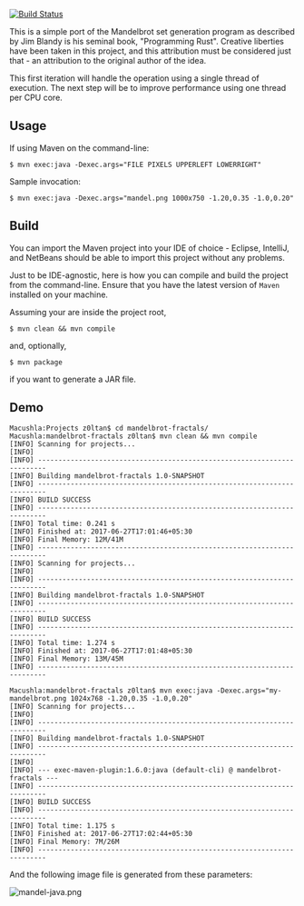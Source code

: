 [![Build Status](https://travis-ci.org/timmyjose/mandelbrot-fractals.svg?branch=master)](https://travis-ci.org/timmyjose/mandelbrot-fractals)

This is a simple port of the Mandelbrot set generation program as described by Jim Blandy
is his seminal book, "Programming Rust". Creative liberties have been taken in this project,
and this attribution must be considered just that - an attribution to the original author of
the idea.

This first iteration will handle the operation using a single thread of execution. The next step
will be to improve performance using one thread per CPU core.


## Usage

If using Maven on the command-line:

```
$ mvn exec:java -Dexec.args="FILE PIXELS UPPERLEFT LOWERRIGHT"
```

Sample invocation:

```
$ mvn exec:java -Dexec.args="mandel.png 1000x750 -1.20,0.35 -1.0,0.20"

```

## Build

You can import the Maven project into your IDE of choice - Eclipse, IntelliJ, and NetBeans should be able to import this project
without any problems.

Just to be IDE-agnostic, here is how you can compile and build the project from the command-line. Ensure that you have the latest
version of `Maven` installed on your machine.

Assuming your are inside the project root,

```
$ mvn clean && mvn compile

```

and, optionally,

```
$ mvn package

```

if you want to generate a JAR file. 


## Demo

```
Macushla:Projects z0ltan$ cd mandelbrot-fractals/
Macushla:mandelbrot-fractals z0ltan$ mvn clean && mvn compile
[INFO] Scanning for projects...
[INFO]
[INFO] ------------------------------------------------------------------------
[INFO] Building mandelbrot-fractals 1.0-SNAPSHOT
[INFO] ------------------------------------------------------------------------
[INFO] BUILD SUCCESS
[INFO] ------------------------------------------------------------------------
[INFO] Total time: 0.241 s
[INFO] Finished at: 2017-06-27T17:01:46+05:30
[INFO] Final Memory: 12M/41M
[INFO] ------------------------------------------------------------------------
[INFO] Scanning for projects...
[INFO]
[INFO] ------------------------------------------------------------------------
[INFO] Building mandelbrot-fractals 1.0-SNAPSHOT
[INFO] ------------------------------------------------------------------------
[INFO] BUILD SUCCESS
[INFO] ------------------------------------------------------------------------
[INFO] Total time: 1.274 s
[INFO] Finished at: 2017-06-27T17:01:48+05:30
[INFO] Final Memory: 13M/45M
[INFO] ------------------------------------------------------------------------

Macushla:mandelbrot-fractals z0ltan$ mvn exec:java -Dexec.args="my-mandelbrot.png 1024x768 -1.20,0.35 -1.0,0.20"
[INFO] Scanning for projects...
[INFO]
[INFO] ------------------------------------------------------------------------
[INFO] Building mandelbrot-fractals 1.0-SNAPSHOT
[INFO] ------------------------------------------------------------------------
[INFO]
[INFO] --- exec-maven-plugin:1.6.0:java (default-cli) @ mandelbrot-fractals ---
[INFO] ------------------------------------------------------------------------
[INFO] BUILD SUCCESS
[INFO] ------------------------------------------------------------------------
[INFO] Total time: 1.175 s
[INFO] Finished at: 2017-06-27T17:02:44+05:30
[INFO] Final Memory: 7M/26M
[INFO] ------------------------------------------------------------------------

```

And the following image file is generated from these parameters:

![mandel-java.png](https://raw.githubusercontent.com/timmyjose/mandelbrot-fractals/master/sample-image/mandel-java.png)




